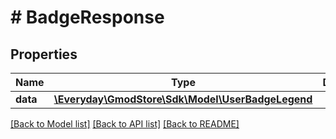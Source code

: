 # # BadgeResponse

## Properties

Name | Type | Description | Notes
------------ | ------------- | ------------- | -------------
**data** | [**\Everyday\GmodStore\Sdk\Model\UserBadgeLegend**](UserBadgeLegend.md) |  | [optional]

[[Back to Model list]](../../README.md#models) [[Back to API list]](../../README.md#endpoints) [[Back to README]](../../README.md)
